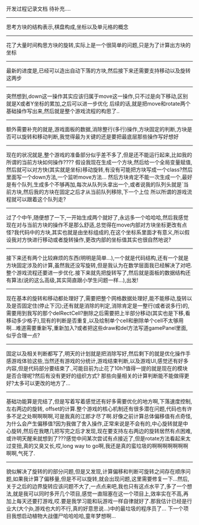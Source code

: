 开发过程记录文档
待补充....

---

思考方块的结构表示,棋盘构成,坐标以及单元格的概念

---

花了大量时间构思方块的旋转,实际上是一个很简单的问题,只是为了计算出方块的坐标

---

最新的进度是,已经可以造出自动下落的方块,然后接下来还需要支持移动以及旋转这两步

---

突然想到,down这一操作其实应该归属于move这一操作,只不过是向下移动,区别就是X或者Y坐标的累加,之后可以进一步优化
后续的话,就是把move和rotate两个基础操作写出来,然后就是整个游戏流程的构思了..

---

额外需要补充的就是,游戏面板的数据,消除整行(多行)操作,方块固定的判断,方块是否可以旋转和移动判断,我觉得最为关键的还是要把最底层那些操作写好想好

---

现在的状况就是,整个游戏的准备部分似乎差不多了,但是还不能运行起来,比如我的所谓的当前方块如何操作????
假设我现在生成一个方块,然后给一个全局变量赋值,然后就可以对方快(其实就是坐标)移动旋转,有没有可能把方块写成一个class?然后里面写一个down方法,一个监听move方法...
然后方块肯定不能一次生成一个,最好是有个队列,生成多个不够再加,每次从队列头拿出一个,或者说我的队列头就是`当前方块,然后我的方块在固定之后才从当前队列移除,下一个上位
所以所谓的游戏流程就可以跟着这个队列走?

---

过了个中午,随便想了一下,一开始生成两个就好了,永远多一个哈哈哈,然后我感觉现在对与当前方块的操作不是那么舒适,总觉得在move内部对方块坐标更改有点怪?我代码中的方块,其实也就是由坐标组成的,在这个坐标系里面才有意义,所以假设我对方快进行移动或者旋转操作,更改内部的坐标值其实也很自然地说?

---

接下来还有两个比较麻烦的东西(明明是简单...),一个就是代码结构,还有一个就是方块固定涉及的计算,虽然我还没写旋转,但是我认为在数学层面我已经解决了对吧.整个游戏流程还要进一步优化.接下来就先把旋转写了,然后就是面板的数据结构还有算法(说的这么高级,其实简直跟小学生问题一样...),出发!

---

现在基本的旋转和移动都处理好了,需要把整个网格数据处理好,能不能移动,旋转以及是否固定住(停止下沉);还有就是消除的判定,消除肯定是一整行(或者说多行)的,需要用到我写的那个delRectCell?删除之后需要把上半部分移动(其实也是下移,看移动多少格子),现有的判断是否重复,以及绘制单个cell和删除单个cell不太够用啊...难道需要重新写,重新加入?或者把这些draw和del方法写道gamePanel里面,似乎合理一点?

---

固定以及相关判断都写了,明天的计划就是把消除写好,然后剩下的就是优化操作手感游戏体验这些,当然还有游戏的分统计,游戏结束判断,以及游戏UI,感觉还有好多内容,但是代码部分要结束了.,可能目前为止花了10h?值得一提的就是现在的模块是否合理呢?然后有没有更好的组织方式?
那些向量相关的计算判断能不能做得更好?太多可以更改的地方了...

---

基础功能算是完结了,但是写着写着感觉还有好多需要优化的地方啊,下落速度控制,左右两边的旋转, offset的计算.整个游戏的核心机制还有很多潜在问题,代码也有许多不足之处啊啊啊啊,可是我真的江郎才尽了啊.好像之前计算总体偏移值有点奇怪,为什么会产生偏移值?因为我做了舍入操作,正常来说是不会有的,中心旋转就是中心旋转,然后在我瞎几把写完之后才发现,现在要支持左右两边的旋转居然有点困难,或许明天醒来就想到了???感觉中间某次尝试有点接近了,但是rotate方法看起来太过变扭,真的又臭又长,哎,long way to go啊,我还是真的蛮垃圾的啊啊啊啊啊啊啊啊啊,气死了.

---

貌似解决了旋转的的部分问题,但是又发现,计算偏移和判断可旋转之间存在顺序问题,如果我计算了偏移量,但是不可以旋转,就会出现问题,这里需要修复一下...然后,关于之后的边界旋转应该问题不大了,一点点来吧,我也只有这点水平了,多了一个想法,就是我可以同时多开几个项目,感觉一直阻塞在这一个项目上,效率实在不高,再加上每天还要打游戏,哎.要是我学习能和玩游戏一样自律就好了.那我估计已经是行业大(大个jb,游戏也大的不行,真的好意思说...)中的最垃圾的程序员了...
下一个项目我想启动植物大战僵尸哈哈哈哈,童年梦想啊...